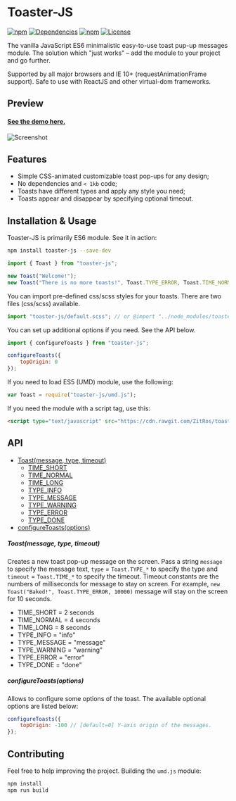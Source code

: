 # Toaster-JS

[![npm](https://img.shields.io/npm/v/toaster-js.svg)](https://www.npmjs.com/package/toaster-js)
[![Dependencies](https://img.shields.io/badge/dependencies-none-brightgreen.svg)](http://npm.anvaka.com/#/view/2d/toaster-js)
[![npm](https://img.shields.io/npm/dm/toaster-js.svg)](https://www.npmjs.com/package/toaster-js)
[![License](https://img.shields.io/github/license/zitros/toaster-js.svg)](LICENSE)

The vanilla JavaScript ES6 minimalistic easy-to-use toast pup-up messages module.
The solution which "just works" – add the module to your project and go further.

Supported by all major browsers and IE 10+ (requestAnimationFrame support). Safe to use with ReactJS
and other virtual-dom frameworks.

Preview
-------

#### [See the demo here.](https://zitros.github.io/toaster-js)

![Screenshot](https://user-images.githubusercontent.com/4989256/29067281-bda23354-7c3a-11e7-83e6-0134711d4b04.png)

Features
--------

+ Simple CSS-animated customizable toast pop-ups for any design;
+ No dependencies and `< 1kb` code; 
+ Toasts have different types and apply any style you need;
+ Toasts appear and disappear by specifying optional timeout.

Installation & Usage
--------------------

Toaster-JS is primarily ES6 module. See it in action:

```bash
npm install toaster-js --save-dev
```

```javascript
import { Toast } from "toaster-js";

new Toast("Welcome!");
new Toast("There is no more toasts!", Toast.TYPE_ERROR, Toast.TIME_NORMAL);
```

You can import pre-defined css/scss styles for your toasts. 
There are two files (css/scss) available.

```javascript
import "toaster-js/default.scss"; // or @import "../node_modules/toaster-js/default.scss"; from SCSS
```

You can set up additional options if you need. See the API below.

```javascript
import { configureToasts } from "toaster-js";

configureToasts({
    topOrigin: 0
});
```

If you need to load ES5 (UMD) module, use the following:

```javascript
var Toast = require("toaster-js/umd.js");
```

If you need the module with a script tag, use this:
```html
<script type="text/javascript" src="https://cdn.rawgit.com/ZitRos/toaster-js/master/umd.js"></script>
```

API
---

+ [Toast(message, type, timeout)](#toastmessage-type-timeout)
    + [TIME_SHORT](#time-short)
    + [TIME_NORMAL](#time-normal)
    + [TIME_LONG](#time-long)
    + [TYPE_INFO](#type-info)
    + [TYPE_MESSAGE](#type-message)
    + [TYPE_WARNING](#type-warning)
    + [TYPE_ERROR](#type-error)
    + [TYPE_DONE](#type-done)
+ [configureToasts(options)](#configuretoastsoptions)

##### Toast(message, type, timeout)
Creates a new toast pop-up message on the screen. Pass a string `message` to specify the message 
text, `type` = `Toast.TYPE_*` to specify the type and `timeout` = `Toast.TIME_*` to specify the 
timeout. Timeout constants are the numbers of milliseconds for message to stay on screen. For 
example, `new Toast("Baked!", Toast.TYPE_ERROR, 10000)` message will stay on the screen for 10 
seconds.

+ TIME_SHORT = 2 seconds
+ TIME_NORMAL = 4 seconds
+ TIME_LONG = 8 seconds
+ TYPE_INFO = "info"
+ TYPE_MESSAGE = "message"
+ TYPE_WARNING = "warning"
+ TYPE_ERROR = "error"
+ TYPE_DONE = "done"

##### configureToasts(options)
Allows to configure some options of the toast. The available optional options are listed below:

```js
configureToasts({
    topOrigin: -100 // [default=0] Y-axis origin of the messages. 
});
```

Contributing
------------

Feel free to help improving the project. Building the `umd.js` module:

```bash
npm install
npm run build
```